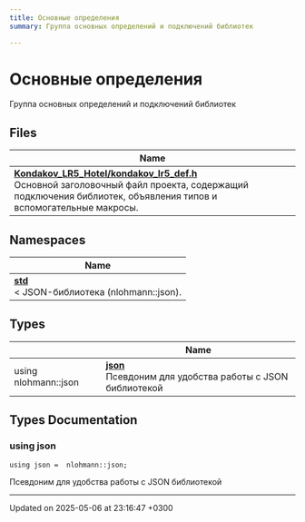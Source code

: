 ```yaml
---
title: Основные определения
summary: Группа основных определений и подключений библиотек 

---
```


# Основные определения

Группа основных определений и подключений библиотек 

## Files

| Name           |
| -------------- |
| **[Kondakov_LR5_Hotel/kondakov_lr5_def.h](Files/kondakov__lr5__def_8h.md#file-kondakov-lr5-def.h)** <br>Основной заголовочный файл проекта, содержащий подключения библиотек, объявления типов и вспомогательные макросы.  |

## Namespaces

| Name           |
| -------------- |
| **[std](Namespaces/namespacestd.md)** <br>< JSON-библиотека (nlohmann::json).  |

## Types

|                | Name           |
| -------------- | -------------- |
| using nlohmann::json | **[json](Modules/group__core__definitions.md#using-json)** <br>Псевдоним для удобства работы с JSON библиотекой  |

## Types Documentation

### using json

```
using json =  nlohmann::json;
```

Псевдоним для удобства работы с JSON библиотекой 






-------------------------------

Updated on 2025-05-06 at 23:16:47 +0300